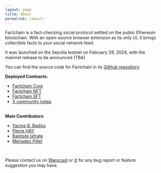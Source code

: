 ```yaml
---
layout: page
title: About
permalink: /about/
---
```


Factchain is a fact-checking social protocol settled on the public Ethereum blockchain. With an open-source browser extension as its only UI, it brings collectible facts to your social network feed.

It was launched on the Sepolia testnet on February 29, 2024, with the mainnet release to be announced (TBA)

You can find the source code for Factchain in its [GitHub repository](https://github.com/factchain/factchain-community).

**Deployed Contracts:**
<ul class='container' style='display list-item;'>
<li><a href="https://sepolia.etherscan.io/address/0x3b5946b3bd79c2B211E49c3149872f1d66223AE7">Factchain Core</a></li>
<li><a href="https://sepolia.etherscan.io/address/0x5818764B4272f4eCff170216abE99D36c0c41622">Factchain NFT</a></li>
<li><a href="https://sepolia.etherscan.io/address/0xF9408EB2C2219E28aEFB32035c49d491880650A2">Factchain SFT</a></li>
<li><a href="https://sepolia.etherscan.io/address/0xaC51f5E2664aa966c678Dc935E0d853d3495A48C">X community notes</a></li>
<br>
</ul>

**Main Contributors:**
<ul class='container' style='display list-item;'>
<li> <a href="https://twitter.com/YBadiss">Yacine B. Badiss</a></li>
<li> <a href="https://twitter.com/rektorship">Pierre HAY</a></li>
<li> <a href="https://twitter.com/copeverse">Baptiste Iafrate</a></li>
<li> <a href="https://twitter.com/loomisBroom">Mériadec Pillet</a></li>
</ul>

<br>

Please contact us on [Warpcast](https://warpcast.com/factchain) or [X](https://twitter.com/factchaintech) for any bug report or feature suggestion you may have.

